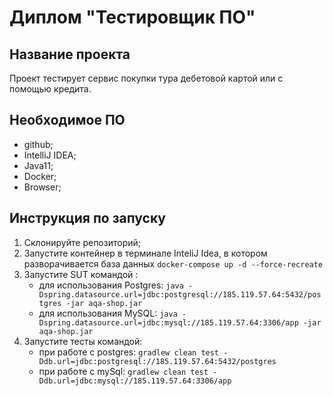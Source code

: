 # Диплом "Тестировщик ПО"
## Название проекта
Проект тестирует сервис покупки тура дебетовой картой или с помощью кредита.

## Необходимое ПО
* github;
* IntelliJ IDEA;
* Java11;
* Docker;
* Browser;
## Инструкция по запуску
1. Склонируйте репозиторий;
1. Запустите контейнер в терминале InteliJ Idea, в котором разворачивается база данных  `docker-compose up -d --force-recreate`  
1. Запустите SUT командой :
    * для использования Postgres: `java -Dspring.datasource.url=jdbc:postgresql://185.119.57.64:5432/postgres -jar aqa-shop.jar` 
    * для использования MySQL: `java -Dspring.datasource.url=jdbc:mysql://185.119.57.64:3306/app -jar aqa-shop.jar` 
1. Запустите тесты командой: 
    * при работе с postgres: `gradlew clean test -Ddb.url=jdbc:postgresql://185.119.57.64:5432/postgres` 
    * при работе с mySql: `gradlew clean test -Ddb.url=jdbc:mysql://185.119.57.64:3306/app`
